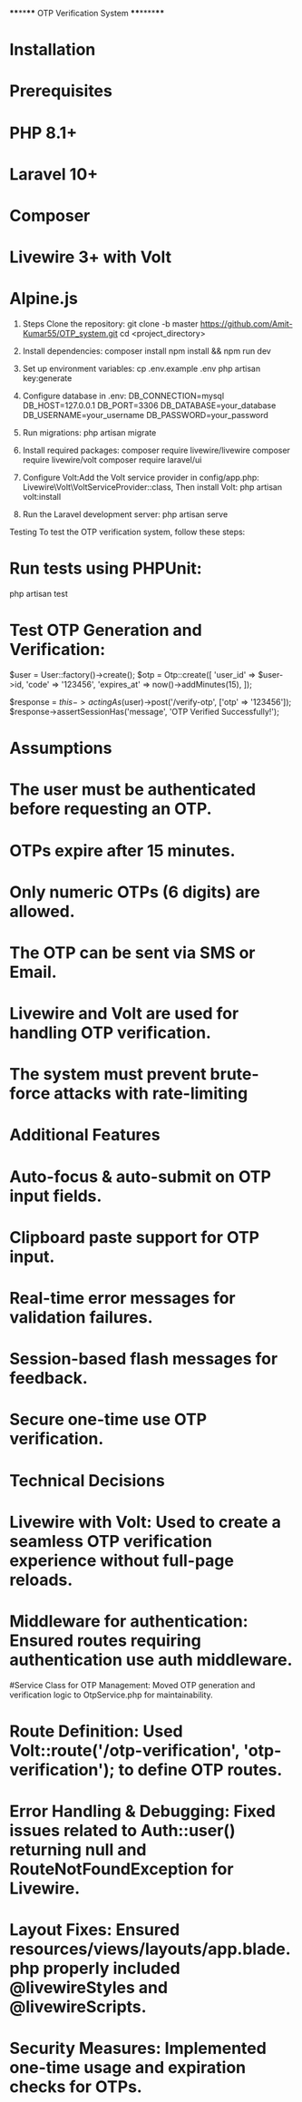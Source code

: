 ******\*\*******\*\*******\*\******* OTP Verification System ******\*\*******\*\*\*\*******\*\*******

# Installation

# Prerequisites

# PHP 8.1+

# Laravel 10+

# Composer

# Livewire 3+ with Volt

# Alpine.js

1. Steps
   Clone the repository:
   git clone -b master https://github.com/Amit-Kumar55/OTP_system.git
   cd <project_directory>

2. Install dependencies:
   composer install
   npm install && npm run dev

3. Set up environment variables:
   cp .env.example .env
   php artisan key:generate

4. Configure database in .env:
   DB_CONNECTION=mysql
   DB_HOST=127.0.0.1
   DB_PORT=3306
   DB_DATABASE=your_database
   DB_USERNAME=your_username
   DB_PASSWORD=your_password

5. Run migrations:
   php artisan migrate

6. Install required packages:
   composer require livewire/livewire
   composer require livewire/volt
   composer require laravel/ui

7. Configure Volt:Add the Volt service provider in config/app.php:
   Livewire\Volt\VoltServiceProvider::class,
   Then install Volt:
   php artisan volt:install

8. Run the Laravel development server:
   php artisan serve

Testing
To test the OTP verification system, follow these steps:

# Run tests using PHPUnit:

php artisan test

# Test OTP Generation and Verification:

$user = User::factory()->create();
$otp = Otp::create([
'user_id' => $user->id,
'code' => '123456',
'expires_at' => now()->addMinutes(15),
]);

$response = $this->actingAs($user)->post('/verify-otp', ['otp' => '123456']);
$response->assertSessionHas('message', 'OTP Verified Successfully!');

# Assumptions

# The user must be authenticated before requesting an OTP.

# OTPs expire after 15 minutes.

# Only numeric OTPs (6 digits) are allowed.

# The OTP can be sent via SMS or Email.

# Livewire and Volt are used for handling OTP verification.

# The system must prevent brute-force attacks with rate-limiting

# Additional Features

# Auto-focus & auto-submit on OTP input fields.

# Clipboard paste support for OTP input.

# Real-time error messages for validation failures.

# Session-based flash messages for feedback.

# Secure one-time use OTP verification.

# Technical Decisions

# Livewire with Volt: Used to create a seamless OTP verification experience without full-page reloads.

# Middleware for authentication: Ensured routes requiring authentication use auth middleware.

#Service Class for OTP Management: Moved OTP generation and verification logic to OtpService.php for maintainability.

# Route Definition: Used Volt::route('/otp-verification', 'otp-verification'); to define OTP routes.

# Error Handling & Debugging: Fixed issues related to Auth::user() returning null and RouteNotFoundException for Livewire.

# Layout Fixes: Ensured resources/views/layouts/app.blade.php properly included @livewireStyles and @livewireScripts.

# Security Measures: Implemented one-time usage and expiration checks for OTPs.
